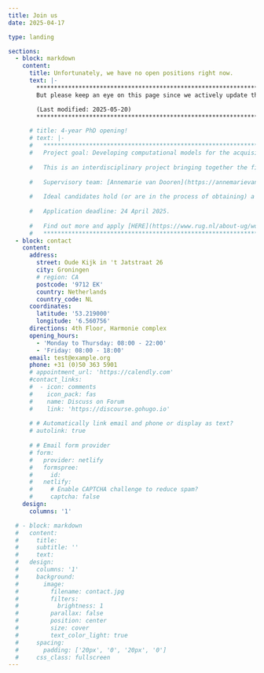 ```yaml
---
title: Join us
date: 2025-04-17

type: landing

sections:
  - block: markdown
    content:
      title: Unfortunately, we have no open positions right now. 
      text: |-
        **********************************************************************************        
        But please keep an eye on this page since we actively update the latest vacancies here.

        (Last modified: 2025-05-20)
        **********************************************************************************

      # title: 4-year PhD opening!
      # text: |-
      #   **********************************************************************************        
      #   Project goal: Developing computational models for the acquisition of modal verbs and their various meanings.
        
      #   This is an interdisciplinary project bringing together the fields of language acquisition and computational linguistics.
        
      #   Supervisory team: [Annemarie van Dooren](https://annemarievandooren.com/), [Yevgen Matusevych](https://yevgen.web.rug.nl/), [Arianna Bisazza](https://www.cs.rug.nl/~bisazza/).
        
      #   Ideal candidates hold (or are in the process of obtaining) a Master degree in Computational Linguistics/Natural Language Processing, Cognitive Modeling, Psycholinguistics, or related areas.
        
      #   Application deadline: 24 April 2025.   
        
      #   Find out more and apply [HERE](https://www.rug.nl/about-ug/work-with-us/job-opportunities/?details=00347-02S000B8PP)
      #   **********************************************************************************
  - block: contact
    content:
      address:
        street: Oude Kijk in 't Jatstraat 26
        city: Groningen
        # region: CA
        postcode: '9712 EK'
        country: Netherlands
        country_code: NL
      coordinates:
        latitude: '53.219000'
        longitude: '6.560756'
      directions: 4th Floor, Harmonie complex
      opening_hours:
        - 'Monday to Thursday: 08:00 - 22:00'
        - 'Friday: 08:00 - 18:00'
      email: test@example.org
      phone: +31 (0)50 363 5901
      # appointment_url: 'https://calendly.com'
      #contact_links:
      #  - icon: comments
      #    icon_pack: fas
      #    name: Discuss on Forum
      #    link: 'https://discourse.gohugo.io'
    
      # # Automatically link email and phone or display as text?
      # autolink: true
    
      # # Email form provider
      # form:
      #   provider: netlify
      #   formspree:
      #     id:
      #   netlify:
      #     # Enable CAPTCHA challenge to reduce spam?
      #     captcha: false
    design:
      columns: '1'

  # - block: markdown
  #   content:
  #     title:
  #     subtitle: ''
  #     text:
  #   design:
  #     columns: '1'
  #     background:
  #       image: 
  #         filename: contact.jpg
  #         filters:
  #           brightness: 1
  #         parallax: false
  #         position: center
  #         size: cover
  #         text_color_light: true
  #     spacing:
  #       padding: ['20px', '0', '20px', '0']
  #     css_class: fullscreen
---
```

